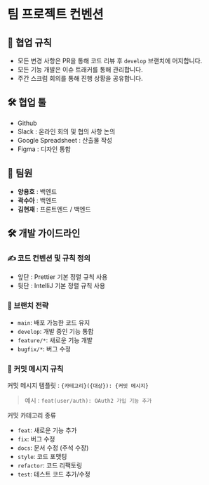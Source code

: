 # 팀 프로젝트 컨벤션

## 🤝 협업 규칙
- 모든 변경 사항은 PR을 통해 코드 리뷰 후 `develop` 브랜치에 머지합니다.
- 모든 기능 개발은 이슈 트래커를 통해 관리합니다.
- 주간 스크럼 회의를 통해 진행 상황을 공유합니다.


## 🛠️ 협업 툴
- Github
- Slack : 온라인 회의 및 협의 사항 논의
- Google Spreadsheet : 산출물 작성
- Figma : 디자인 통합

## 👥 팀원

- **양용호** : 백엔드
- **곽수아** : 백엔드
- **김현재** : 프론트엔드 / 백엔드

## 🛠️ 개발 가이드라인

### ✍️ 코드 컨벤션 및 규칙 정의
- 앞단 : Prettier 기본 정렬 규칙 사용
- 뒷단 : IntelliJ 기본 정렬 규칙 사용

### 🌿 브랜치 전략
- `main`: 배포 가능한 코드 유지
- `develop`: 개발 중인 기능 통합
- `feature/*`: 새로운 기능 개발
- `bugfix/*`: 버그 수정

### 💬 커밋 메시지 규칙
커밋 메시지 템플릿 : `{카테고리}({대상}): {커밋 메시지}`
> 예시 : `feat(user/auth): OAuth2 가입 기능 추가`

커밋 카테고리 종류
- `feat`: 새로운 기능 추가
- `fix`: 버그 수정
- `docs`: 문서 수정 (주석 수장)
- `style`: 코드 포맷팅
- `refactor`: 코드 리팩토링
- `test`: 테스트 코드 추가/수정
